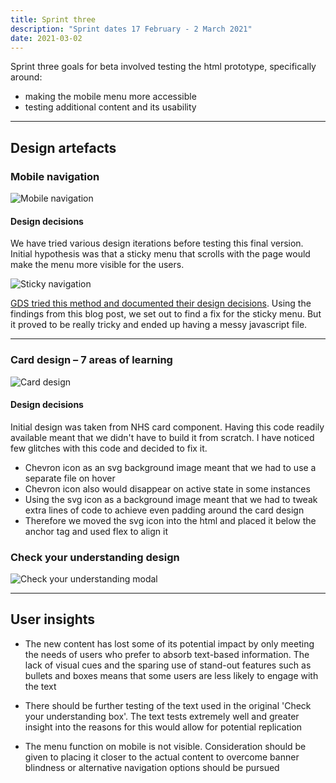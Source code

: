 ```yaml
---
title: Sprint three
description: "Sprint dates 17 February - 2 March 2021"
date: 2021-03-02
---
```


Sprint three goals for beta involved testing the html prototype, specifically around:

* making the mobile menu more accessible
* testing additional content and its usability


* * *

## Design artefacts

### Mobile navigation

![Mobile navigation](/images/beta-sprint-three/01-mobile-nav.png)

#### Design decisions

We have tried various design iterations before testing this final version. Initial hypothesis was that a sticky menu that scrolls with the page would make the menu more visible for the users.

![Sticky navigation](/images/beta-sprint-three/02-sticky-nav.png)

[GDS tried this method and documented their design decisions](https://technology.blog.gov.uk/2018/05/21/sticky-elements-functionality-and-accessibility-testing/). Using the findings from this blog post, we set out to find a fix for the sticky menu. But it proved to be really tricky and ended up having a messy javascript file.

* * *

### Card design – 7 areas of learning

![Card design](/images/beta-sprint-three/03-card-design.png)

#### Design decisions

Initial design was taken from NHS card component. Having this code readily available meant that we didn't have to build it from scratch. I have noticed few glitches with this code and decided to fix it.

* Chevron icon as an svg background image meant that we had to use a separate file on hover
* Chevron icon also would disappear on active state in some instances
* Using the svg icon as a background image meant that we had to tweak extra lines of code to achieve even padding around the card design
* Therefore we moved the svg icon into the html and placed it below the anchor tag and used flex to align it

### Check your understanding design

![Check your understanding modal](/images/beta-sprint-three/04-check-your-understanding.png)

* * *

## User insights

* The new content has lost some of its potential impact by only meeting the needs of users who prefer to absorb text-based information. The lack of visual cues and the sparing use of stand-out features such as bullets and boxes means that some users are less likely to engage with the text

* There should be further testing of the text used in the original 'Check your understanding box'. The text tests extremely well and greater insight into the reasons for this would allow for potential replication

* The menu function on mobile is not visible. Consideration should be given to placing it closer to the actual content to overcome banner blindness or alternative navigation options should be pursued
